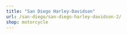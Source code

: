 ```yaml
---
title: "San Diego Harley-Davidson"
url: /san-diego/san-diego-harley-davidson-2/
shop: motorcycle
---
```

